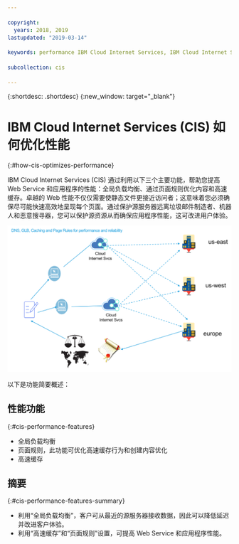 ```yaml
---

copyright:
  years: 2018, 2019
lastupdated: "2019-03-14"

keywords: performance IBM Cloud Internet Services, IBM Cloud Internet Services, major features

subcollection: cis

---
```


{:shortdesc: .shortdesc}
{:new_window: target="_blank"}

# IBM Cloud Internet Services (CIS) 如何优化性能
{:#how-cis-optimizes-performance}

IBM Cloud Internet Services (CIS) 通过利用以下三个主要功能，帮助您提高 Web Service 和应用程序的性能：全局负载均衡、通过页面规则优化内容和高速缓存。卓越的 Web 性能不仅仅需要使静态文件更接近访问者；这意味着您必须确保尽可能快速高效地呈现每个页面。通过保护源服务器远离垃圾邮件制造者、机器人和恶意搜寻器，您可以保护源资源从而确保应用程序性能，这可改进用户体验。

![performance-graphic.png](images/performance-graphic.png)

以下是功能简要概述：

## 性能功能
{:#cis-performance-features}

 * 全局负载均衡 
 * 页面规则，此功能可优化高速缓存行为和创建内容优化
 * 高速缓存

## 摘要
{:#cis-performance-features-summary}

 * 利用“全局负载均衡”，客户可从最近的源服务器接收数据，因此可以降低延迟并改进客户体验。
 * 利用“高速缓存”和“页面规则”设置，可提高 Web Service 和应用程序性能。
